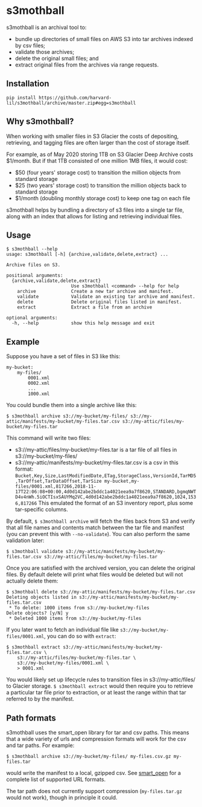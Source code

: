 # s3mothball

s3mothball is an archival tool to:

* bundle up directories of small files on AWS S3 into tar archives indexed by csv files;
* validate those archives;
* delete the original small files; and
* extract original files from the archives via range requests.

## Installation

    pip install https://github.com/harvard-lil/s3mothball/archive/master.zip#egg=s3mothball
    
## Why s3mothball?

When working with smaller files in S3 Glacier the costs of depositing, retrieving, and tagging 
files are often larger than the cost of storage itself.

For example, as of May 2020 storing 1TB on S3 Glacier Deep Archive costs $1/month. But if that 1TB
consisted of one million 1MB files, it would cost:

* $50 (four years' storage cost) to transition the million objects from standard storage
* $25 (two years' storage cost) to transition the million objects back to standard storage
* $1/month (doubling monthly storage cost) to keep one tag on each file

s3mothball helps by bundling a directory of s3 files into a single tar file, along with an index that
allows for listing and retrieving individual files.

## Usage

    $ s3mothball --help
    usage: s3mothball [-h] {archive,validate,delete,extract} ...
    
    Archive files on S3.
    
    positional arguments:
      {archive,validate,delete,extract}
                            Use s3mothball <command> --help for help
        archive             Create a new tar archive and manifest.
        validate            Validate an existing tar archive and manifest.
        delete              Delete original files listed in manifest.
        extract             Extract a file from an archive
    
    optional arguments:
      -h, --help            show this help message and exit
      
## Example

Suppose you have a set of files in S3 like this:

    my-bucket:
        my-files/
            0001.xml
            0002.xml
            ...
            1000.xml 

You could bundle them into a single archive like this:

    $ s3mothball archive s3://my-bucket/my-files/ s3://my-attic/manifests/my-bucket/my-files.tar.csv s3://my-attic/files/my-bucket/my-files.tar 

This command will write two files:

* s3://my-attic/files/my-bucket/my-files.tar is a tar file of all files in s3://my-bucket/my-files/
* s3://my-attic/manifests/my-bucket/my-files.tar.csv is a csv in this format:
        ```
        Bucket,Key,Size,LastModifiedDate,ETag,StorageClass,VersionId,TarMD5,TarOffset,TarDataOffset,TarSize
        my-bucket,my-files/0001.xml,817266,2018-11-17T22:06:08+00:00,4d0d142abe2bddc1a4021eea9a7f8620,STANDARD,bgmqNWTD4v4nWh.5iOCTIsxSAUYMq2VC,4d0d142abe2bddc1a4021eea9a7f8620,1024,1536,817266
        ```
    This emulated the format of an S3 inventory report, plus some tar-specific columns.

By default, `$ s3mothball archive` will fetch the files back from S3 and verify that all file names and contents
match between the tar file and manifest (you can prevent this with `--no-validate`).
You can also perform the same validation later:

    $ s3mothball validate s3://my-attic/manifests/my-bucket/my-files.tar.csv s3://my-attic/files/my-bucket/my-files.tar

Once you are satisfied with the archived version, you can delete the original files. By default delete will
print what files would be deleted but will not actually delete them:

    $ s3mothball delete s3://my-attic/manifests/my-bucket/my-files.tar.csv
    Deleting objects listed in s3://my-attic/manifests/my-bucket/my-files.tar.csv
     * To delete: 1000 items from s3://my-bucket/my-files
    Delete objects? [y/N] y
     * Deleted 1000 items from s3://my-bucket/my-files

If you later want to fetch an individual file like `s3://my-bucket/my-files/0001.xml`, you can do so with `extract`:

    $ s3mothball extract s3://my-attic/manifests/my-bucket/my-files.tar.csv \
        s3://my-attic/files/my-bucket/my-files.tar \
        s3://my-bucket/my-files/0001.xml \
        > 0001.xml

You would likely set up lifecycle rules to transition files in s3://my-attic/files/ to Glacier storage.
`$ s3mothball extract` would then require you to retrieve a particular tar file prior to extraction, or at least the
range within that tar referred to by the manifest.

## Path formats

s3mothball uses the smart_open library for tar and csv paths. This means that a wide variety of urls and compression
formats will work for the csv and tar paths. For example:

    $ s3mothball archive s3://my-bucket/my-files/ my-files.csv.gz my-files.tar
    
would write the manifest to a local, gzipped csv. See [smart_open](https://pypi.org/project/smart-open/) for a
complete list of supported URL formats.

The tar path does not currently support compression (`my-files.tar.gz` would not work), though in principle it could.

